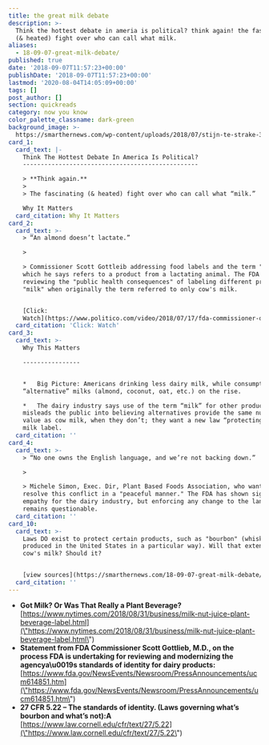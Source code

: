```yaml
---
title: the great milk debate
description: >-
  Think the hottest debate in ameria is political? think again! the fascinating
  (& heated) fight over who can call what milk.
aliases:
  - 18-09-07-great-milk-debate/
published: true
date: '2018-09-07T11:57:23+00:00'
publishDate: '2018-09-07T11:57:23+00:00'
lastmod: '2020-08-04T14:05:09+00:00'
tags: []
post_author: []
section: quickreads
category: now you know
color_palette_classname: dark-green
background_image: >-
  https://smarthernews.com/wp-content/uploads/2018/07/stijn-te-strake-316914-unsplash-scaled.jpg
card_1:
  card_text: |-
    Think The Hottest Debate In America Is Political?
    -------------------------------------------------

    > **Think again.**
    > 
    > The fascinating (& heated) fight over who can call what “milk.”

    Why It Matters
  card_citation: Why It Matters
card_2:
  card_text: >-
    > “An almond doesn’t lactate.”

    > 

    > Commissioner Scott Gottleib addressing food labels and the term "milk" -
    which he says refers to a product from a lactating animal. The FDA is
    reviewing the "public health consequences" of labeling different products
    "milk" when originally the term referred to only cow's milk.


    [Click:
    Watch](https://www.politico.com/video/2018/07/17/fda-commissioner-on-milk-regulation-an-almond-doesnt-lactate-067140)
  card_citation: 'Click: Watch'
card_3:
  card_text: >-
    Why This Matters

    ----------------


    *   Big Picture: Americans drinking less dairy milk, while consumption of
    “alternative” milks (almond, coconut, oat, etc.) on the rise.

    *   The dairy industry says use of the term “milk” for other products
    misleads the public into believing alternatives provide the same nutritional
    value as cow milk, when they don’t; they want a new law “protecting” the
    milk label.
  card_citation: ''
card_4:
  card_text: >-
    > “No one owns the English language, and we’re not backing down.”

    > 

    > Michele Simon, Exec. Dir, Plant Based Foods Association, who wants to
    resolve this conflict in a "peaceful manner." The FDA has shown signs of
    empathy for the dairy industry, but enforcing any change to the language
    remains questionable.
  card_citation: ''
card_10:
  card_text: >-
    Laws DO exist to protect certain products, such as "bourbon" (whiskey
    produced in the United States in a particular way). Will that extend to
    cow's milk? Should it?


    [view sources](https://smarthernews.com/18-09-07-great-milk-debate/)
  card_citation: ''
---
```

*   **Got Milk? Or Was That Really a Plant Beverage?**  
    [https://www.nytimes.com/2018/08/31/business/milk-nut-juice-plant-beverage-label.html](\"https://www.nytimes.com/2018/08/31/business/milk-nut-juice-plant-beverage-label.html\")
*   **Statement from FDA Commissioner Scott Gottlieb, M.D., on the process FDA is undertaking for reviewing and modernizing the agencya\\u0019s standards of identity for dairy products:**  
    [https://www.fda.gov/NewsEvents/Newsroom/PressAnnouncements/ucm614851.htm](\"https://www.fda.gov/NewsEvents/Newsroom/PressAnnouncements/ucm614851.htm\")
*   **27 CFR 5.22 – The standards of identity. (Laws governing what’s bourbon and what’s not):A**  
    [https://www.law.cornell.edu/cfr/text/27/5.22](\"https://www.law.cornell.edu/cfr/text/27/5.22\")